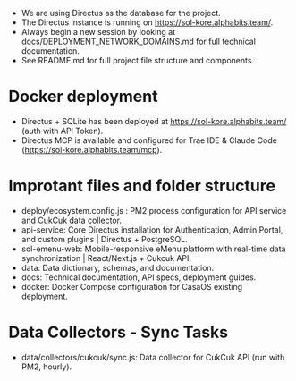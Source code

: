 - We are using Directus as the database for the project.
- The Directus instance is running on https://sol-kore.alphabits.team/.
- Always begin a new session by looking at docs/DEPLOYMENT_NETWORK_DOMAINS.md for full technical documentation.
- See README.md for full project file structure and components.

# Docker deployment
- Directus + SQLite has been deployed at https://sol-kore.alphabits.team/ (auth with API Token).
- Directus MCP is available and configured for Trae IDE & Claude Code (https://sol-kore.alphabits.team/mcp).

# Improtant files and folder structure
- deploy/ecosystem.config.js : PM2 process configuration for API service and CukCuk data collector.
- api-service: Core Directus installation for Authentication, Admin Portal, and custom plugins | Directus + PostgreSQL.
- sol-emenu-web: Mobile-responsive eMenu platform with real-time data synchronization | React/Next.js + Cukcuk API.
- data: Data dictionary, schemas, and documentation.
- docs: Technical documentation, API specs, deployment guides.
- docker: Docker Compose configuration for CasaOS existing deployment.

# Data Collectors - Sync Tasks
- data/collectors/cukcuk/sync.js: Data collector for CukCuk API (run with PM2, hourly).
